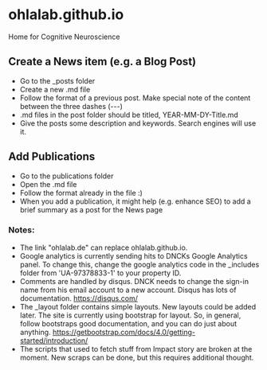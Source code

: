 # ohlalab.github.io

Home for Cognitive Neuroscience

## Create a News item (e.g. a Blog Post)
* Go to the _posts folder
* Create a new .md file
* Follow the format of a previous post. Make special note of the content between the three dashes (---)
* .md files in the post folder should be titled, YEAR-MM-DY-Title.md
* Give the posts some description and keywords. Search engines will use it. 

## Add Publications
* Go to the publications folder
* Open the .md file
* Follow the format already in the file :) 
* When you add a publication, it might help (e.g. enhance SEO) to add a brief summary as a post for the News page

### Notes:
* The link "ohlalab.de" can replace ohlalab.github.io. 
* Google analytics is currently sending hits to DNCKs Google Analytics panel. To change this, change the google analytics code in the _includes folder from 'UA-97378833-1' to your property ID. 
* Comments are handled by disqus. DNCK needs to change the sign-in name from his email account to a new account. Disqus has lots of documentation. https://disqus.com/
* The _layout folder contains simple layouts. New layouts could be added later. The site is currently using bootstrap for layout. So, in general, follow bootstraps good documentation, and you can do just about anything. https://getbootstrap.com/docs/4.0/getting-started/introduction/ 
* The scripts that used to fetch stuff from Impact story are broken at the moment. New scraps can be done, but this requires additional thought. 
